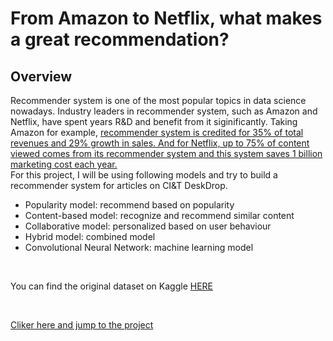 # From Amazon to Netflix, what makes a great recommendation?

[logo]: https://www.google.com/url?sa=i&url=https%3A%2F%2Ftheiconic.tech%2Fimplementing-the-youtube-recommendations-paper-in-tensorflow-part-1-d1e1299d5622&psig=AOvVaw0tcuWdrgRiftdk-Rqgzf80&ust=1612433882692000&source=images&cd=vfe&ved=0CAIQjRxqFwoTCLjj6Lm-ze4CFQAAAAAdAAAAABAK

## Overview
Recommender system is one of the most popular topics in data science nowadays. Industry leaders in recommender system, such as Amazon and Netflix, have spent years R&D and benefit from it siginificantly. Taking Amazon for example, [recommender system is credited for 35% of total revenues and 29% growth in sales. And for Netflix, up to 75% of content viewed comes from its recommender system and this system saves 1 billion marketing cost each year.](https://sigmoidal.io/recommender-systems-recommendation-engine/)
<br/>
For this project, I will be using following models and try to build a recommender system for articles on CI&T DeskDrop. 
* Popularity model: recommend based on popularity
* Content-based model: recognize and recommend similar content 
* Collaborative model: personalized based on user behaviour 
* Hybrid model: combined model
* Convolutional Neural Network: machine learning model
<br/>

You can find the original dataset on Kaggle [HERE](https://www.kaggle.com/gspmoreira/articles-sharing-reading-from-cit-deskdrop)

<br/>

[Cliker here and jump to the project](https://github.com/qdwentao123/sharing/blob/master/Capstone_Bill_Zhang.ipynb)

